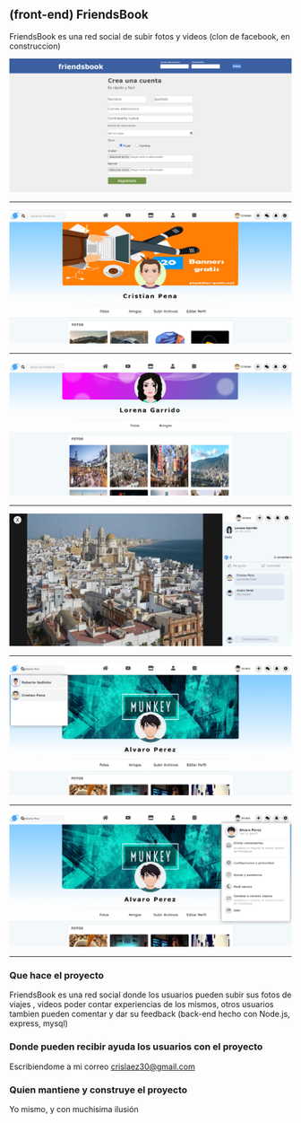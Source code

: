 ## (front-end) FriendsBook

FriendsBook es una red social de subir fotos y videos (clon de facebook, en construccion)

<img src="https://github.com/crislaez/Front_End_Friendsbook/blob/master/src/Img/foto_proyecto.PNG" />
<hr>
<img src="https://github.com/crislaez/Front_End_Friendsbook/blob/master/src/Img/foto_proyecto_2.PNG" />
<hr>
<img src="https://github.com/crislaez/Front_End_Friendsbook/blob/master/src/Img/foto_proyecto_3.PNG" />
<hr>
<img src="https://github.com/crislaez/Front_End_Friendsbook/blob/master/src/Img/foto_proyecto_4.PNG" />
<hr>
<img src="https://github.com/crislaez/Front_End_Friendsbook/blob/master/src/Img/foto_proyecto_5.PNG" />
<hr>
<img src="https://github.com/crislaez/Front_End_Friendsbook/blob/master/src/Img/foto_proyecto_6.PNG" />
<hr>

### Que hace el proyecto

FriendsBook es una red social donde los usuarios pueden subir sus fotos de viajes , videos poder contar 
experiencias de los mismos, otros usuarios tambien pueden comentar y dar su feedback (back-end hecho con Node.js, express, mysql)
 
### Donde pueden recibir ayuda los usuarios con el proyecto
 
Escribiendome a mi correo crislaez30@gmail.com

### Quien mantiene y construye el proyecto

Yo mismo, y con muchisima ilusión

